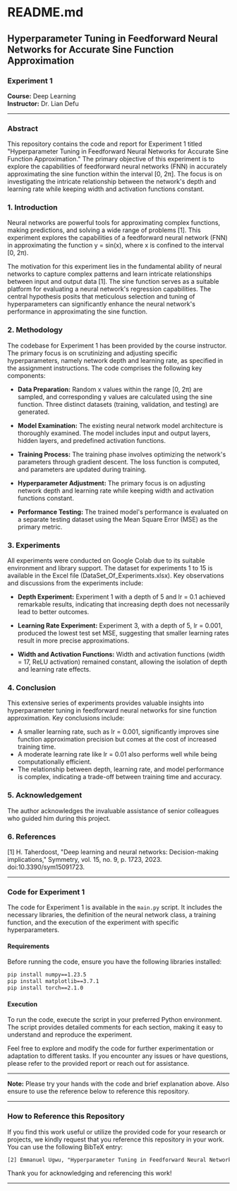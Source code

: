 # README.md

## Hyperparameter Tuning in Feedforward Neural Networks for Accurate Sine Function Approximation

### Experiment 1
 
**Course:** Deep Learning  
**Instructor:** Dr. Lian Defu

---

### Abstract

This repository contains the code and report for Experiment 1 titled "Hyperparameter Tuning in Feedforward Neural Networks for Accurate Sine Function Approximation." The primary objective of this experiment is to explore the capabilities of feedforward neural networks (FNN) in accurately approximating the sine function within the interval [0, 2π]. The focus is on investigating the intricate relationship between the network's depth and learning rate while keeping width and activation functions constant.

### 1. Introduction

Neural networks are powerful tools for approximating complex functions, making predictions, and solving a wide range of problems [1]. This experiment explores the capabilities of a feedforward neural network (FNN) in approximating the function y = sin(x), where x is confined to the interval [0, 2π).

The motivation for this experiment lies in the fundamental ability of neural networks to capture complex patterns and learn intricate relationships between input and output data [1]. The sine function serves as a suitable platform for evaluating a neural network's regression capabilities. The central hypothesis posits that meticulous selection and tuning of hyperparameters can significantly enhance the neural network's performance in approximating the sine function.

### 2. Methodology

The codebase for Experiment 1 has been provided by the course instructor. The primary focus is on scrutinizing and adjusting specific hyperparameters, namely network depth and learning rate, as specified in the assignment instructions. The code comprises the following key components:

- **Data Preparation:** Random x values within the range [0, 2π) are sampled, and corresponding y values are calculated using the sine function. Three distinct datasets (training, validation, and testing) are generated.

- **Model Examination:** The existing neural network model architecture is thoroughly examined. The model includes input and output layers, hidden layers, and predefined activation functions.

- **Training Process:** The training phase involves optimizing the network's parameters through gradient descent. The loss function is computed, and parameters are updated during training.

- **Hyperparameter Adjustment:** The primary focus is on adjusting network depth and learning rate while keeping width and activation functions constant.

- **Performance Testing:** The trained model's performance is evaluated on a separate testing dataset using the Mean Square Error (MSE) as the primary metric.

### 3. Experiments

All experiments were conducted on Google Colab due to its suitable environment and library support. The dataset for experiments 1 to 15 is available in the Excel file (DataSet_Of_Experiments.xlsx). Key observations and discussions from the experiments include:

- **Depth Experiment:** Experiment 1 with a depth of 5 and lr = 0.1 achieved remarkable results, indicating that increasing depth does not necessarily lead to better outcomes.

- **Learning Rate Experiment:** Experiment 3, with a depth of 5, lr = 0.001, produced the lowest test set MSE, suggesting that smaller learning rates result in more precise approximations.

- **Width and Activation Functions:** Width and activation functions (width = 17, ReLU activation) remained constant, allowing the isolation of depth and learning rate effects.

### 4. Conclusion

This extensive series of experiments provides valuable insights into hyperparameter tuning in feedforward neural networks for sine function approximation. Key conclusions include:

- A smaller learning rate, such as lr = 0.001, significantly improves sine function approximation precision but comes at the cost of increased training time.
- A moderate learning rate like lr = 0.01 also performs well while being computationally efficient.
- The relationship between depth, learning rate, and model performance is complex, indicating a trade-off between training time and accuracy.

### 5. Acknowledgement

The author acknowledges the invaluable assistance of senior colleagues who guided him during this project.

### 6. References

[1] H. Taherdoost, "Deep learning and neural networks: Decision-making implications," Symmetry, vol. 15, no. 9, p. 1723, 2023. doi:10.3390/sym15091723.

---

### Code for Experiment 1

The code for Experiment 1 is available in the `main.py` script. It includes the necessary libraries, the definition of the neural network class, a training function, and the execution of the experiment with specific hyperparameters.

#### Requirements

Before running the code, ensure you have the following libraries installed:

```bash
pip install numpy==1.23.5
pip install matplotlib==3.7.1
pip install torch==2.1.0
```

#### Execution

To run the code, execute the script in your preferred Python environment. The script provides detailed comments for each section, making it easy to understand and reproduce the experiment.

Feel free to explore and modify the code for further experimentation or adaptation to different tasks. If you encounter any issues or have questions, please refer to the provided report or reach out for assistance.

---

**Note:** Please try your hands with the code and brief explanation above. Also ensure to use the reference below to reference this repository.

---

### How to Reference this Repository

If you find this work useful or utilize the provided code for your research or projects, we kindly request that you reference this repository in your work. You can use the following BibTeX entry:

```latex
[2] Emmanuel Ugwu, "Hyperparameter Tuning in Feedforward Neural Networks for Accurate Sine Function Approximation," 2023. GitHub Repository. [Online]. Available: [GitHub](https://github.com/UEmmanuel5/deep-learning-ustc-2023/tree/master/Exp1).
```

Thank you for acknowledging and referencing this work!

--- 
